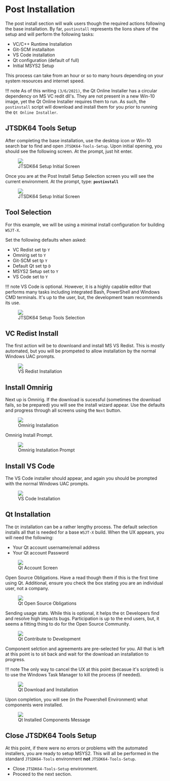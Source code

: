 # Post Installation

The post install section will walk users though the required actions following the base installation. By far, `postinstall` represents the lions share of the setup and will perform the following tasks:

- VC/C++ Runtime Installation
- Git-SCM installaiton
- VS Code installation
- Qt configuration (default of full)
- Initial MSYS2 Setup

This process can take from an hour or so to many hours depending on your system resources and internet speed. 

!!! note
    As of this writing `(3/6/2021)`, the Qt Online Installer has a circular dependency on MS VC redit dll's. They are not present in a new Win-10 image, yet the Qt Online Installer requires them to run. As such, the `postinstall` script will download and install them for you prior to running the `Qt Online Installer`.

## JTSDK64 Tools Setup

After completing the base installation, use the desktop icon or Win-10 search bar to find and open `JTSDK64-Tools-Setup`. Upon initial opening, you should see the following screen. At the prompt, just hit enter.

<figure>
  <img src="../images/3-Run-Setup-2.PNG" width=auto />
  <figcaption>JTSDK64 Setup Initial Screen</figcaption>
</figure>

Once you are at the Post Install Setup Selection screen you will see the current environment. At the prompt, type: **`postinstall`**

<figure>
  <img src="../images/3-Run-Setup-3.PNG" width=auto />
  <figcaption>JTSDK64 Setup Initial Screen</figcaption>
</figure>

## Tool Selection

For this example, we will be using a minimal install configuration for building `WSJT-X`. 

Set the following defaults when asked:

- VC Redist set tp `Y`
- Omnirig set to `Y`
- Git-SCM set tp `Y`
- Default Qt set tp `D`
- MSYS2 Setup set to `Y`
- VS Code set to `Y`

!!! note
    VS Code is optional. However, it is a highly capable editor that performs many tasks including integrated Bash, PowerShell and Windows CMD terminals. It's up to the user, but, the development team recommends its use.

<figure>
  <img src="../images/3-Run-Setup-4.PNG" width=auto />
  <figcaption>JTSDK64 Setup Tools Selection</figcaption>
</figure>

## VC Redist Install

The first action will be to downloand and install MS VS Redist. This is mostly automated, but you will be prompeted to allow installation by the normal Windows UAC prompts.

<figure>
  <img src="../images/3-Run-Setup-5.PNG" width=auto />
  <figcaption>VS Redist Installation</figcaption>
</figure>

## Install Omnirig

Next up is Omnirig. If the download is sucessful (sometimes the download fails, so be prepared) you will see the install wizard appear. Use the defaults and progress through all screens using the `Next` button.

<figure>
  <img src="../images/3-Run-Setup-6.PNG" width=auto />
  <figcaption>Omnirig Installation</figcaption>
</figure>

Omnirig Install Prompt.

<figure>
  <img src="../images/3-Run-Setup-7.PNG" width=auto />
  <figcaption>Omnirig Installation Prompt</figcaption>
</figure>

## Install VS Code

The VS Code installer should appear, and again you should be prompted with the normal Windows UAC prompts.

<figure>
  <img src="../images/3-Run-Setup-8.PNG" width=auto />
  <figcaption>VS Code Installation</figcaption>
</figure>


## Qt Installation

The `Qt` installation can be a rather lengthy process. The default selection installs all that is needed for a base `WSJT-X` build. When the UX appears, you will need the following:

- Your Qt account username/email address
- Your Qt account Password

<figure>
  <img src="../images/3-Run-Setup-9.PNG" width=auto />
  <figcaption>Qt Account Screen</figcaption>
</figure>

Open Source Obligations. Have a read though them if this is the first time using Qt. Additional, ensure you check the box stating you are an individual user, not a company.

<figure>
  <img src="../images/3-Run-Setup-10.PNG" width=auto />
  <figcaption>Qt Open Source Obligations</figcaption>
</figure>

Sending usage stats. While this is optional, it helps the `Qt` Developers find and resolve high impacts bugs. Participation is up to the end users, but, it seems a fitting thing to do for the Open Source Community.

<figure>
  <img src="../images/3-Run-Setup-11.PNG" width=auto />
  <figcaption>Qt Contribute to Development</figcaption>
</figure>

Component selction and agreements are pre-selected for you. All that is left at this point is to sit back and wait for the download an installation to progress.

!!! note
    The only way to cancel the UX at this point (becasue it's scripted) is to use the Windows Task Manager to kill the process (if needed).

<figure>
  <img src="../images/3-Run-Setup-12.PNG" width=auto />
  <figcaption>Qt Download and Installation</figcaption>
</figure>

Upon completion, you will see (in the Powershell Environment) what components were installed.

<figure>
  <img src="../images/3-Run-Setup-12a.PNG" width=auto />
  <figcaption>Qt Installed Components Message</figcaption>
</figure>


## Close JTSDK64 Tools Setup

At this point, if there were no errors or problems with the automated installers, you are ready to setup MSYS2. This will all be performed in the standard `JTSDK64-Tools` environment **not** `JTSDK64-Tools-Setup`.

- Close `JTSDK64-Tools-Setup` environment.
- Proceed to the next section.

